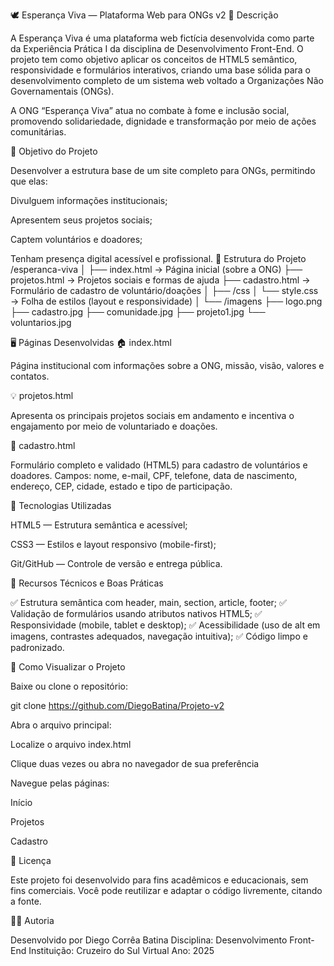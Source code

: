 🕊️ Esperança Viva — Plataforma Web para ONGs v2
📘 Descrição

A Esperança Viva é uma plataforma web fictícia desenvolvida como parte da Experiência Prática I da disciplina de Desenvolvimento Front-End.
O projeto tem como objetivo aplicar os conceitos de HTML5 semântico, responsividade e formulários interativos, criando uma base sólida para o desenvolvimento completo de um sistema web voltado a Organizações Não Governamentais (ONGs).

A ONG “Esperança Viva” atua no combate à fome e inclusão social, promovendo solidariedade, dignidade e transformação por meio de ações comunitárias.

🎯 Objetivo do Projeto

Desenvolver a estrutura base de um site completo para ONGs, permitindo que elas:

Divulguem informações institucionais;

Apresentem seus projetos sociais;

Captem voluntários e doadores;

Tenham presença digital acessível e profissional.
🧩 Estrutura do Projeto
/esperanca-viva
│
├── index.html           → Página inicial (sobre a ONG)
├── projetos.html        → Projetos sociais e formas de ajuda
├── cadastro.html        → Formulário de cadastro de voluntário/doações
│
├── /css
│   └── style.css        → Folha de estilos (layout e responsividade)
│
└── /imagens
    ├── logo.png
    ├── cadastro.jpg
    ├── comunidade.jpg
    ├── projeto1.jpg
    └── voluntarios.jpg

🖥️ Páginas Desenvolvidas
🏠 index.html

Página institucional com informações sobre a ONG, missão, visão, valores e contatos.

💡 projetos.html

Apresenta os principais projetos sociais em andamento e incentiva o engajamento por meio de voluntariado e doações.

📝 cadastro.html

Formulário completo e validado (HTML5) para cadastro de voluntários e doadores.
Campos: nome, e-mail, CPF, telefone, data de nascimento, endereço, CEP, cidade, estado e tipo de participação.

🧠 Tecnologias Utilizadas

HTML5 — Estrutura semântica e acessível;

CSS3 — Estilos e layout responsivo (mobile-first);

Git/GitHub — Controle de versão e entrega pública.

🧱 Recursos Técnicos e Boas Práticas

✅ Estrutura semântica com header, main, section, article, footer;
✅ Validação de formulários usando atributos nativos HTML5;
✅ Responsividade (mobile, tablet e desktop);
✅ Acessibilidade (uso de alt em imagens, contrastes adequados, navegação intuitiva);
✅ Código limpo e padronizado.

🚀 Como Visualizar o Projeto

Baixe ou clone o repositório:

git clone https://github.com/DiegoBatina/Projeto-v2


Abra o arquivo principal:

Localize o arquivo index.html

Clique duas vezes ou abra no navegador de sua preferência

Navegue pelas páginas:

Início

Projetos

Cadastro

📄 Licença

Este projeto foi desenvolvido para fins acadêmicos e educacionais, sem fins comerciais.
Você pode reutilizar e adaptar o código livremente, citando a fonte.

👩‍💻 Autoria

Desenvolvido por Diego Corrêa Batina
Disciplina: Desenvolvimento Front-End
Instituição: Cruzeiro do Sul Virtual
Ano: 2025
